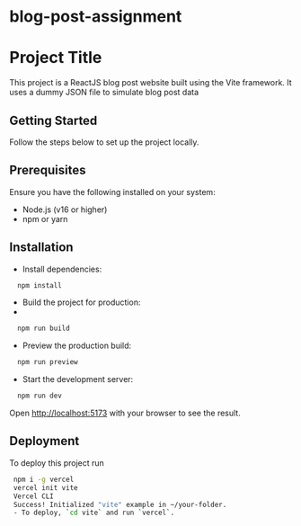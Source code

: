 # blog-post-assignment
 

# Project Title

This project is a ReactJS blog post website built using the Vite framework. It uses a dummy JSON file to simulate blog post data

## Getting Started

Follow the steps below to set up the project locally.



## Prerequisites

Ensure you have the following installed on your system:

- Node.js (v16 or higher)
- npm or yarn


## Installation

- Install dependencies:

```bash
  npm install
```
- Build the project for production:
- 
```bash
  npm run build
```
- Preview the production build:

```bash
  npm run preview
```
- Start the development server:

```bash
  npm run dev
```
Open [http://localhost:5173](http://localhost:5173) with your browser to see the result.

    
## Deployment

To deploy this project run
```bash
 npm i -g vercel
 vercel init vite
 Vercel CLI
 Success! Initialized "vite" example in ~/your-folder.
 - To deploy, `cd vite` and run `vercel`.
```



